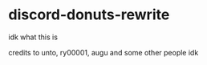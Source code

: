 # discord-donuts-rewrite
idk what this is


credits to unto, ry00001, augu and some other people idk
